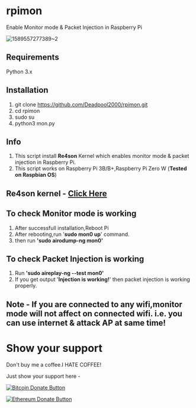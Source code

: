 # rpimon
Enable Monitor mode &amp; Packet Injection in Raspberry Pi

![1589557277389~2](https://user-images.githubusercontent.com/32305505/82069325-c5055580-96f0-11ea-96c6-7e2fedd21ec9.jpg)


## Requirements
Python 3.x

## Installation
1) git clone https://github.com/Deadpool2000/rpimon.git
2) cd rpimon
3) sudo su
4) python3 mon.py

## Info
1) This script install **Re4son** Kernel which enables monitor mode & packet injection in Raspberry Pi.
2) This script works on Raspberry Pi 3B/B+,Raspberry Pi Zero W (**Tested on Raspbian OS**)

## Re4son kernel - [Click Here](https://re4son-kernel.com/re4son-pi-kernel/)

## To check Monitor mode is working
1) After successfull installation,Reboot Pi
2) After rebooting,run '**sudo mon0 up**' command.
3) then run **'sudo airodump-ng mon0'**

## To check Packet Injection is working
1) Run **'sudo aireplay-ng --test mon0'**
2) If you get output '**Injection is working!**' then packet injection is working properly.

## Note - If you are connected to any wifi,monitor mode will not affect on connected wifi. i.e. you can use internet & attack AP at same time!


# Show your support

Don't buy me a coffee.I HATE COFFEE!

Just show your support here -

[![Bitcoin Donate Button](https://deadpool2000.github.io/bitcoin-395-920580(1).png)](https://deadpool2000.github.io/btc.html)

[![Ethereum Donate Button](https://deadpool2000.github.io/New%20Project(1).png)](https://deadpool2000.github.io/eth.html)
